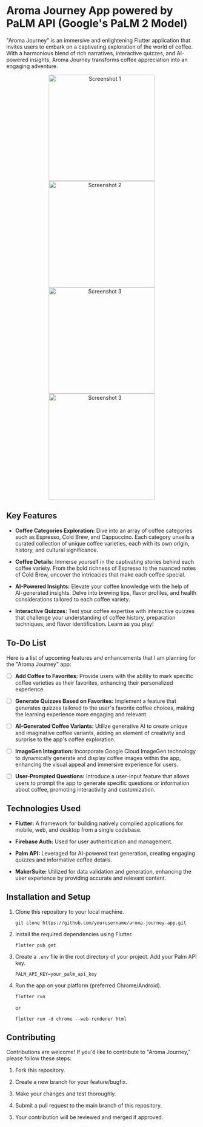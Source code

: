 # Aroma Journey App powered by PaLM API (Google's PaLM 2 Model)

"Aroma Journey" is an immersive and enlightening Flutter application that invites users to embark on a captivating exploration of the world of coffee. With a harmonious blend of rich narratives, interactive quizzes, and AI-powered insights, Aroma Journey transforms coffee appreciation into an engaging adventure.


<div align="center">
  <img src="screenshot/1.png" alt="Screenshot 1" width="280">
  <img src="screenshot/2.png" alt="Screenshot 2" width="280">
   
</div>
<div align="center">
 <img src="screenshot/3.png" alt="Screenshot 3" width="280">
  <img src="screenshot/4.png" alt="Screenshot 3" width="280">
</div>

## Key Features

- **Coffee Categories Exploration:** Dive into an array of coffee categories such as Espresso, Cold Brew, and Cappuccino. Each category unveils a curated collection of unique coffee varieties, each with its own origin, history, and cultural significance.

- **Coffee Details:** Immerse yourself in the captivating stories behind each coffee variety. From the bold richness of Espresso to the nuanced notes of Cold Brew, uncover the intricacies that make each coffee special.

- **AI-Powered Insights:** Elevate your coffee knowledge with the help of AI-generated insights. Delve into brewing tips, flavor profiles, and health considerations tailored to each coffee variety.

- **Interactive Quizzes:** Test your coffee expertise with interactive quizzes that challenge your understanding of coffee history, preparation techniques, and flavor identification. Learn as you play!

## To-Do List

Here is a list of upcoming features and enhancements that I am planning for the "Aroma Journey" app:

- [ ] **Add Coffee to Favorites:** Provide users with the ability to mark specific coffee varieties as their favorites, enhancing their personalized experience.

- [ ] **Generate Quizzes Based on Favorites:** Implement a feature that generates quizzes tailored to the user's favorite coffee choices, making the learning experience more engaging and relevant.

- [ ] **AI-Generated Coffee Variants:** Utilize generative AI to create unique and imaginative coffee variants, adding an element of creativity and surprise to the app's coffee exploration.

- [ ] **ImageGen Integration:** Incorporate Google Cloud ImageGen technology to dynamically generate and display coffee images within the app, enhancing the visual appeal and immersive experience for users.

- [ ] **User-Prompted Questions:** Introduce a user-input feature that allows users to prompt the app to generate specific questions or information about coffee, promoting interactivity and customization.

## Technologies Used

- **Flutter:** A framework for building natively compiled applications for mobile, web, and desktop from a single codebase.

- **Firebase Auth:** Used for user authentication and management.

- **Palm API:** Leveraged for AI-powered text generation, creating engaging quizzes and informative coffee details.

- **MakerSuite:** Utilized for data validation and generation, enhancing the user experience by providing accurate and relevant content.

## Installation and Setup

1. Clone this repository to your local machine.

    ```
    git clone https://github.com/yourusername/aroma-journey-app.git
    ```

2. Install the required dependencies using Flutter.

    ```
    flutter pub get
    ```


3. Create a `.env` file in the root directory of your project. Add your Palm API key.

    ```
    PALM_API_KEY=your_palm_api_key
    ```

4. Run the app on your platform (preferred Chrome/Android).

    ```
    flutter run
    ```
    
    or
    
    ```
    flutter run -d chrome --web-renderer html
    ```
## Contributing

Contributions are welcome! If you'd like to contribute to "Aroma Journey," please follow these steps:

1. Fork this repository.

2. Create a new branch for your feature/bugfix.

3. Make your changes and test thoroughly.

4. Submit a pull request to the main branch of this repository.

5. Your contribution will be reviewed and merged if approved.




